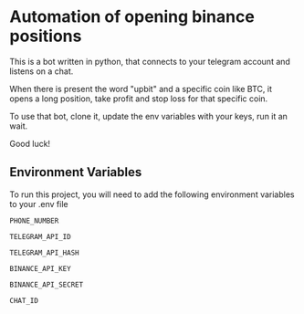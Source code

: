 # Automation of opening binance positions

This is a bot written in python, that connects to your telegram account and listens on a chat. 

When there is present the word "upbit" and a specific coin like BTC, it opens a long position, take profit and stop loss for that specific coin.


To use that bot, clone it, update the env variables with your keys, run it an wait.

Good luck!

## Environment Variables

To run this project, you will need to add the following environment variables to your .env file

`PHONE_NUMBER`

`TELEGRAM_API_ID`

`TELEGRAM_API_HASH`

`BINANCE_API_KEY`

`BINANCE_API_SECRET`

`CHAT_ID`
